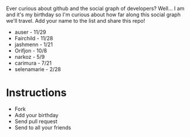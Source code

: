Ever curious about github and the social graph of developers? Well... I am and it's my birthday so I'm curious about how far along this social graph we'll travel. Add your name to the list and share this repo!

- auser - 11/29
- Fairchild - 11/28
- jashmenn - 1/21
- Orifjon - 10/8
- narkoz - 5/9
- carimura - 7/21
- selenamarie - 2/28

Instructions
============
* Fork
* Add your birthday
* Send pull request
* Send to all your friends
